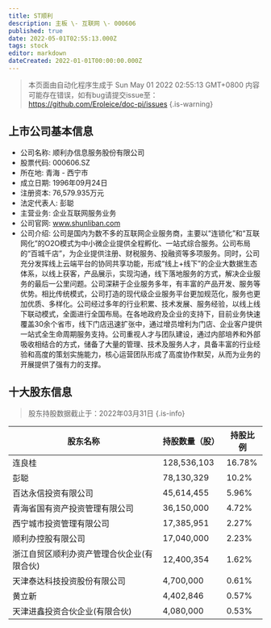 ```yaml
---
title: ST顺利
description: 主板 \- 互联网 \- 000606
published: true
date: 2022-05-01T02:55:13.000Z
tags: stock
editor: markdown
dateCreated: 2022-01-01T00:00:00.000Z
---
```


> 本页面由自动化程序生成于 Sun May 01 2022 02:55:13 GMT+0800
> 内容可能存在错误，如有bug请提交issue至：https://github.com/Eroleice/doc-pi/issues
{.is-warning}

## 上市公司基本信息
- 公司名称: 顺利办信息服务股份有限公司
- 股票代码: 000606.SZ
- 所在地: 青海 - 西宁市
- 成立日期: 1996年09月24日
- 注册资本: 76,579.935万元
- 法定代表人: 彭聪
- 主营业务: 企业互联网服务业务
- 公司官网: www.shunliban.com
- 公司介绍: 公司是国内为数不多的互联网企业服务商，主要以“连锁化”和“互联网化”的O2O模式为中小微企业提供全程孵化、一站式综合服务。公司布局的“百城千店”，为企业提供注册、财税服务、投融资等多项服务。同时，公司充分发挥线上云端平台的协同共享功能，形成“线上+线下”的企业大数据生态体系，以线上获客，产品展示，实现沟通，线下落地服务的方式，解决企业服务的最后一公里问题。公司深耕于企业服务多年，有丰富的产品开发、服务等优势。相比传统模式，公司打造的现代级企业服务平台更加规范化，服务也更加优质、多样化。公司经过多年的行业积累、技术发展、服务经验，以线上线下联动模式，全面进行全国布局。在各地政府及企业的支持下，目前业务快速覆盖30余个省市，线下门店迅速扩张中，通过增员增利为门店、企业客户提供一站式全生命周期服务支持。公司重视人才与团队建设，通过内部培养和外部吸收相结合的方式，储备了大量的管理、技术及服务人才，具备丰富的行业经验和高度的策划实施能力，核心运营团队形成了高度协作默契，从而为业务的开展提供了强有力的支撑。


## 十大股东信息
> 股东持股数据截止于：2022年03月31日
{.is-info}

| 股东名称 | 持股数量（股） | 持股比例 |
| --- | --- | --- |
| 连良桂 | 128,536,103 | 16.78% |
| 彭聪 | 78,130,329 | 10.2% |
| 百达永信投资有限公司 | 45,614,455 | 5.96% |
| 青海省国有资产投资管理有限公司 | 36,150,000 | 4.72% |
| 西宁城市投资管理有限公司 | 17,385,951 | 2.27% |
| 顺利办控股有限公司 | 17,040,000 | 2.23% |
| 浙江自贸区顺利办资产管理合伙企业(有限合伙) | 12,400,354 | 1.62% |
| 天津泰达科技投资股份有限公司 | 4,700,000 | 0.61% |
| 黄立新 | 4,402,846 | 0.57% |
| 天津进鑫投资合伙企业(有限合伙) | 4,080,000 | 0.53% |




